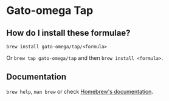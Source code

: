 # Gato-omega Tap

## How do I install these formulae?

`brew install gato-omega/tap/<formula>`

Or `brew tap gato-omega/tap` and then `brew install <formula>`.

## Documentation

`brew help`, `man brew` or check [Homebrew's documentation](https://docs.brew.sh).
